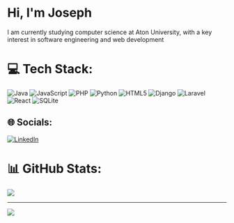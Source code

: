 # Hi, I'm Joseph

I am currently studying computer science at Aton University, with a key interest in software engineering and web development<br/>

# 💻 Tech Stack:
![Java](https://img.shields.io/badge/java-%23ED8B00.svg?style=flat&logo=openjdk&logoColor=white) ![JavaScript](https://img.shields.io/badge/javascript-%23323330.svg?style=flat&logo=javascript&logoColor=%23F7DF1E) ![PHP](https://img.shields.io/badge/php-%23777BB4.svg?style=flat&logo=php&logoColor=white) ![Python](https://img.shields.io/badge/python-3670A0?style=flat&logo=python&logoColor=ffdd54) ![HTML5](https://img.shields.io/badge/html5-%23E34F26.svg?style=flat&logo=html5&logoColor=white) ![Django](https://img.shields.io/badge/django-%23092E20.svg?style=flat&logo=django&logoColor=white) ![Laravel](https://img.shields.io/badge/laravel-%23FF2D20.svg?style=flat&logo=laravel&logoColor=white) ![React](https://img.shields.io/badge/react-%2320232a.svg?style=flat&logo=react&logoColor=%2361DAFB) ![SQLite](https://img.shields.io/badge/sqlite-%2307405e.svg?style=flat&logo=sqlite&logoColor=white)
## 🌐 Socials:
[![LinkedIn](https://img.shields.io/badge/LinkedIn-%230077B5.svg?logo=linkedin&logoColor=white)](https://linkedin.com/in/www.linkedin.com/in/joseph-field-8b87b62b5) 
# 📊 GitHub Stats:
![](https://github-readme-stats.vercel.app/api/top-langs/?username=JosephField09&theme=dark&hide_border=false&include_all_commits=false&count_private=true&layout=compact)

---
[![](https://visitcount.itsvg.in/api?id=JosephField09&icon=0&color=0)](https://visitcount.itsvg.in)

<!-- Proudly created with GPRM ( https://gprm.itsvg.in ) -->
